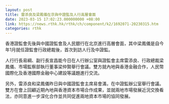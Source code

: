 ```yaml
---
layout: post
title: 雷添良及梁鳳儀在京與中證監及人行高層會面
date: 2023-03-15 17:02:23.000000000 +08:00
link: https://news.rthk.hk/rthk/ch/component/k2/1692071-20230315.htm
categories: rthk
---
```


香港證監會先後與中國證監會及人民銀行在北京進行高層會面，其中梁鳳儀是自今年1月就任證監會行政總裁後，首次到訪人行及中證監。

人行行長易綱、副行長宣昌能今日在人行辦公室與證監會主席雷添良、行政總裁梁鳳儀、市場監察部執行董事梁仲賢舉行會議。雙方就內地與香港金融合作，人民幣國際化及香港國際金融中心建設等議題進行交流。

另外，雷添良和梁鳳儀昨日與中國證監會主席易會滿，在中證監辦公室舉行會議。雙方在會上回顧近期內地與香港資本市場合作成果，並就兩地市場發展近況交換看法，亦同意進一步深化合作並共同促進兩地資本市場的協同發展。
